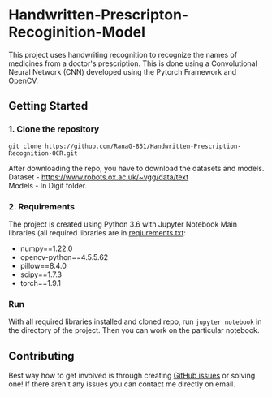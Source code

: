 # Handwritten-Prescripton-Recoginition-Model
  This project uses handwriting recognition to recognize the names of medicines from a doctor's prescription. This is done using a Convolutional Neural Network (CNN) developed using the Pytorch Framework and OpenCV.

## Getting Started
### 1. Clone the repository
```
git clone https://github.com/RanaG-851/Handwritten-Prescription-Recognition-OCR.git
```
After downloading the repo, you have to download the datasets and models.                                                            
Dataset - https://www.robots.ox.ac.uk/~vgg/data/text                                                                          
Models - In Digit folder.

### 2. Requirements
The project is created using Python 3.6 with Jupyter Notebook
Main libraries (all required libraries are in [reqiurements.txt](reqiurements.txt):
* numpy==1.22.0
* opencv-python==4.5.5.62
* pillow==8.4.0
* scipy==1.7.3
* torch==1.9.1


### Run
With all required libraries installed and cloned repo, run `jupyter notebook` in the directory of the project. Then you can work on the particular notebook.

## Contributing
Best way how to get involved is through creating [GitHub issues](https://github.com/RanaG-851/Handwritten-Prescription-Recognition-OCR/issues) or solving one! If there aren't any issues you can contact me directly on email.
